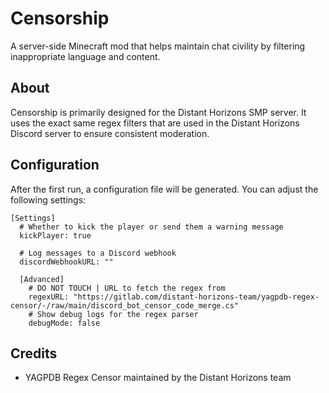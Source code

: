 # Censorship

A server-side Minecraft mod that helps maintain chat civility by filtering inappropriate language and content.

## About

Censorship is primarily designed for the Distant Horizons SMP server. It uses the exact same regex filters that are used in the Distant Horizons Discord server to ensure consistent moderation.

## Configuration

After the first run, a configuration file will be generated. You can adjust the following settings:

```
[Settings]
  # Whether to kick the player or send them a warning message
  kickPlayer: true
  
  # Log messages to a Discord webhook
  discordWebhookURL: ""

  [Advanced]
    # DO NOT TOUCH | URL to fetch the regex from
    regexURL: "https://gitlab.com/distant-horizons-team/yagpdb-regex-censor/-/raw/main/discord_bot_censor_code_merge.cs"
    # Show debug logs for the regex parser
    debugMode: false
```

## Credits

- YAGPDB Regex Censor maintained by the Distant Horizons team